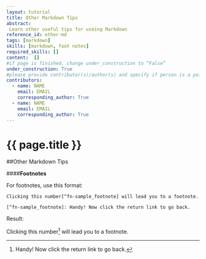 ```yaml
---
layout: tutorial
title: Other Markdown Tips
abstract:
 Learn other useful tips for useing Markdown
reference_id: other-md
tags: [markdown]
skills: [markdown, foot notes]
required_skills: []
content:  []
#if page is finished, change under_construction to “False”
under_construction: True
#please provide contributor(s)/author(s) and specify if person is a point of contact (default is "True")
contributors:
  - name: NAME
    email: EMAIL
    corresponding_author: True
  - name: NAME
    email: EMAIL
    corresponding_author: True
---
```


# {{ page.title }}

##Other Markdown Tips

####**Footnotes**

For footnotes, use this format:

	Clicking this number[^fn-sample_footnote] will lead you to a footnote.

	[^fn-sample_footnote]: Handy! Now click the return link to go back.


Result: 

Clicking this number[^fn-sample_footnote] will lead you to a footnote.

[^fn-sample_footnote]: Handy! Now click the return link to go back.

